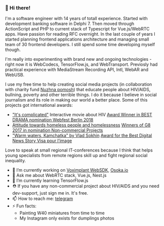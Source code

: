 ### 👋 Hi there!

I'm a software engineer with 14 years of totall experience. Started with development banking software in Delphi 7. Then moved through ActionScript and PHP to current stack of Typescript for Vue.js/WebRTC apps. Have passion for reading RFC overnight. In the last couple of years I started planning frontend applications architecture and managing small team of 30 frontend developers. I still spend some time developing myself though. 

I'm really into experimenting with brand new and ongoing technologies - right now it is WebCodecs, TensorFlow.js, and WebTransport. Previosly had practical experience with MediaStream Recording API, Intl, WebAR and WebUSB.
 
I use my free time to help creating social media projects (in collaboration with charity fund [Nuzhna pomosh](https://nuzhnapomosh.ru/)) that educate people about HIV/AIDS, bullning, poverty and other terrible things. I do it because I believe in social journalism and its role in making our world a better place. 
Some of this projects got international awards:
- ["It's complicated"](https://takiedela.ru/vseslozhno/en) Interactive movie about HIV [Award Winner in BEST DRAMA nomination Webfest Berlin 2018](https://www.webfest.berlin/2018-award-winners)
- [Attitude towards homeless people and homelessness](https://takiedela.ru/homeless/en/)  [Winners of G8 2017 in nomination Non-commercial Projects](https://2017.ggggggggfest.com/en/works/362)
- ["Warm waters, Kamchatka" by Vlad Sokhin](https://takiedela.ru/kamchatka/) [Award for the Best Digital News Story Visa pour l’image](https://www.visapourlimage.com/en/festival/awards-and-grants/visa-d-or-de-l-information-numerique-franceinfo)

Love to speak at small regional IT-conferences because I think that helps young specialists from remote regions skill up and fight regional social inequality. 

- 🔭 I’m currently working on [Voximplant WebSDK](https://voximplant.com/), [Osoka.io](https://osoka.io/)
- 💬 Ask me about WebRTC stack, Vue.js, Nest.js
- 🌱 I’m currently learning TensorFlow.js
- ⛑️ If you have any non-commercial project about HIV/AIDS and you need dev-support, just sign me in. It's free.
- 📫 How to reach me: [telegram](https://t.me/irbisadm)
- ⚡ Fun facts: 
  - Painting W40 miniatures from time to time
  - My Instagram only exists for dumplings photos
